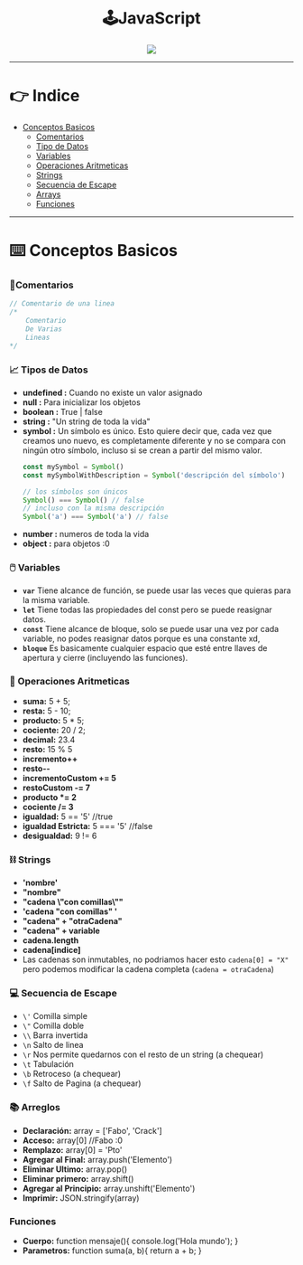 <h1 align="center"> 🕹️JavaScript  </h1>
<div align="center">
  <img src="https://media.giphy.com/media/jTNG3RF6EwbkpD4LZx/giphy.gif"/>
 </div>

---

# 👉 Indice
- [Conceptos Basicos](#conceptos-basicos)
    - [Comentarios](#comentarios)
    - [Tipo de Datos](#tipos-de-datos)
    - [Variables](#variables)
    - [Operaciones Aritmeticas](#🧮-operaciones-aritmeticas)
    - [Strings](#strings)
    - [Secuencia de Escape](#secuencia-de-escape)
    - [Arrays](#arreglos)
    - [Funciones](#funciones)

---

# ⌨️ Conceptos Basicos

### 💭Comentarios
```js
// Comentario de una linea
/*
    Comentario
    De Varias 
    Lineas
*/
```
### 📈 Tipos de Datos
- **undefined :** Cuando no existe un valor asignado
- **null :** Para inicializar los objetos
- **boolean :** True | false
- **string :** "Un string de toda la vida"
- **symbol :** Un símbolo es único. Esto quiere decir que, cada vez que creamos uno nuevo, es completamente diferente y no se compara con ningún otro símbolo, incluso si se crean a partir del mismo valor. 
    <br >
    ```js
    const mySymbol = Symbol()
    const mySymbolWithDescription = Symbol('descripción del símbolo')

    // los símbolos son únicos
    Symbol() === Symbol() // false
    // incluso con la misma descripción
    Symbol('a') === Symbol('a') // false 
    ```
- **number :** numeros de toda la vida
- **object :** para objetos :0

### 🖱️ Variables

- **`var`** Tiene alcance de función, se puede usar las veces que quieras para la misma variable.
- **`let`** Tiene todas las propiedades del const pero se puede reasignar datos.
- **`const`** Tiene alcance de bloque, solo se puede usar una vez por cada variable, no podes reasignar datos porque es una constante xd,
- **`bloque`** Es basicamente cualquier espacio que esté entre llaves de apertura y cierre (incluyendo las funciones).

### 🧮 Operaciones Aritmeticas

- **suma:** 5 + 5;
- **resta:** 5 - 10;
- **producto:** 5 * 5;
- **cociente:** 20 / 2;
- **decimal:** 23.4
- **resto:** 15 % 5
- **incremento++**
- **resto--**
- **incrementoCustom += 5**
- **restoCustom -= 7**
- **producto \*= 2**
- **cociente /= 3**
- **igualdad:** 5 == '5' //true
- **igualdad Estricta:** 5 === '5' //false
- **desigualdad:** 9 != 6


### ⛓️ Strings

- **'nombre'**
- **"nombre"**
- **"cadena \\"con comillas\\""**
- **'cadena "con comillas" '**
- **"cadena" + "otraCadena"**
- **"cadena" + variable**
- **cadena.length**
- **cadena[indice]**
- Las cadenas son inmutables, no podriamos hacer esto `cadena[0] = "X"` pero podemos modificar la cadena completa (`cadena = otraCadena`)

### 💻 Secuencia de Escape
- `\'` Comilla simple
- `\"` Comilla doble
- `\\` Barra invertida
- `\n` Salto de linea
- `\r` Nos permite quedarnos con el resto de un string (a chequear)
- `\t` Tabulación
- `\b` Retroceso (a chequear)
- `\f` Salto de Pagina (a chequear)

### 📚 Arreglos

- **Declaración:** array = ['Fabo', 'Crack']
- **Acceso:** array[0] //Fabo :0
- **Remplazo:** array[0] = 'Pto'
- **Agregar al Final:** array.push('Elemento')
- **Eliminar Ultimo:** array.pop()
- **Eliminar primero:** array.shift()
- **Agregar al Principio:** array.unshift('Elemento')
- **Imprimir:** JSON.stringify(array)

### Funciones

- **Cuerpo:** function mensaje(){ console.log('Hola mundo'); }
- **Parametros:** function suma(a, b){ return a + b; }
